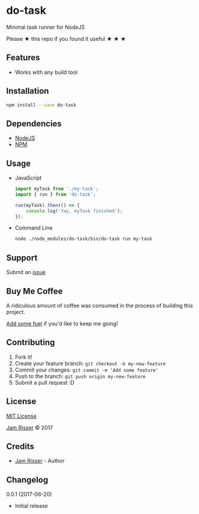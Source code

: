 # do-task

Minimal task runner for NodeJS

Please &#9733; this repo if you found it useful &#9733; &#9733; &#9733;


## Features

* Works with any build tool


## Installation

```sh
npm install --save do-task
```


## Dependencies

* [NodeJS](https://nodejs.org/en/)
* [NPM](https://www.npmjs.com/)


## Usage

* JavaScript

    ```js
    import myTask from './my-task';
    import { run } from 'do-task';
    
    run(myTask).then(() => {
        console.log('Yay, myTask finished');
    });
    ```
    
* Command Line

    ```sh
    node ./node_modules/do-task/bin/do-task run my-task
    ```


## Support

Submit an [issue](https://github.com/jamrizzi/do-task/issues/new)


## Buy Me Coffee

A ridiculous amount of coffee was consumed in the process of building this project.

[Add some fuel](https://pay.jamrizzi.com) if you'd like to keep me going!


## Contributing

1. Fork it!
2. Create your feature branch: `git checkout -b my-new-feature`
3. Commit your changes: `git commit -m 'Add some feature'`
4. Push to the branch: `git push origin my-new-feature`
5. Submit a pull request :D


## License

[MIT License](https://github.com/jamrizzi/do-task/blob/master/LICENSE)

[Jam Risser](https://jamrizzi.com) &copy; 2017


## Credits

* [Jam Risser](https://jamrizzi.com) - Author


## Changelog

0.0.1 (2017-06-20)
* Initial release
